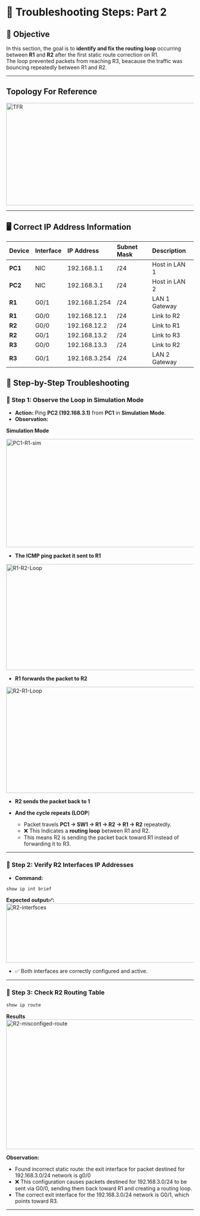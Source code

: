 # 🔁 Troubleshooting Steps: Part 2

## 🎯 Objective
In this section, the goal is to **identify and fix the routing loop** occurring between **R1** and **R2** after the first static route correction on R1.  
The loop prevented packets from reaching R3, beacause the traffic was bouncing repeatedly between R1 and R2.

---

## Topology For Reference
<img width="682" height="275" alt="TFR" src="https://github.com/user-attachments/assets/3cc35f18-e8d9-4713-ae2b-0accfc407b19" />

---

## 🖥️ Correct IP Address Information

| Device | Interface | IP Address | Subnet Mask | Description |
|:--------|:-----------|:------------|:-------------|:-------------|
| **PC1** | NIC | 192.168.1.1 | /24 | Host in LAN 1 |
| **PC2** | NIC | 192.168.3.1 | /24 | Host in LAN 2 |
| **R1** | G0/1 | 192.168.1.254 | /24 | LAN 1 Gateway |
| **R1** | G0/0 | 192.168.12.1 | /24 | Link to R2 |
| **R2** | G0/0 | 192.168.12.2 | /24 | Link to R1 |
| **R2** | G0/1 | 192.168.13.2 | /24 | Link to R3 |
| **R3** | G0/0 | 192.168.13.3 | /24 | Link to R2 |
| **R3** | G0/1 | 192.168.3.254 | /24 | LAN 2 Gateway |

## 🧠 Step-by-Step Troubleshooting

### 🧩 Step 1: Observe the Loop in Simulation Mode
- **Action:** Ping **PC2 (192.168.3.1)** from **PC1** in **Simulation Mode**.  
- **Observation:**

**Simulation Mode**

<img width="789" height="291" alt="PC1-R1-sim" src="https://github.com/user-attachments/assets/c0177363-cacf-43bb-9b6c-7d1536eaedb5" />

- **The ICMP ping packet it sent to R1**

<img width="739" height="285" alt="R1-R2-Loop" src="https://github.com/user-attachments/assets/10d8ac9e-f9ed-48fa-85e1-36532fd7410e" />

- **R1 forwards the packet to R2**

<img width="693" height="285" alt="R2-R1-Loop" src="https://github.com/user-attachments/assets/8b7391f4-b90b-4a22-b990-db0e4be54ac7" />

- **R2 sends the packet back to 1**
- **And the cycle repeats (LOOP**)

  - Packet travels **PC1 → SW1 → R1 → R2 → R1 → R2** repeatedly.  
  - ❌ This Indicates a **routing loop** between R1 and R2.  
  - This means R2 is sending the packet back toward R1 instead of forwarding it to R3.

---

### 🧩 Step 2: Verify R2 Interfaces IP Addresses
- **Command:**  
```bash
show ip int brief
```

**Expected output✅:**
<img width="818" height="159" alt="R2-interfsces" src="https://github.com/user-attachments/assets/e909da92-b7d8-4156-83c4-544c3bb49b47" />

- ✅ Both interfaces are correctly configured and active.

---

### 🧩 Step 3: Check R2 Routing Table
```bash
show ip route
```
**Results**
<img width="807" height="348" alt="R2-misconfiged-route" src="https://github.com/user-attachments/assets/a389c280-3826-4301-8a31-6c7dceb513be" />

**Observation:**
- Found incorrect static route: the exit interface for packet destined for 192.168.3.0/24 network is g0/0
- ❌ This configuration causes packets destined for 192.168.3.0/24 to be sent via G0/0, sending them back toward R1 and creating a routing loop.
- The correct exit interface for the 192.168.3.0/24 network is G0/1, which points toward R3.

---



